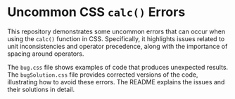 # Uncommon CSS `calc()` Errors

This repository demonstrates some uncommon errors that can occur when using the `calc()` function in CSS.  Specifically, it highlights issues related to unit inconsistencies and operator precedence, along with the importance of spacing around operators.

The `bug.css` file shows examples of code that produces unexpected results. The `bugSolution.css` file provides corrected versions of the code, illustrating how to avoid these errors.  The README explains the issues and their solutions in detail.